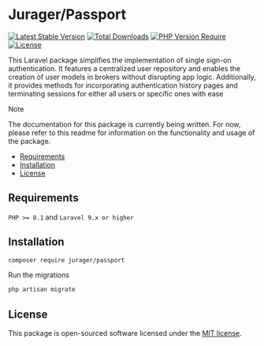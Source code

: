 # Jurager/Passport
[![Latest Stable Version](https://poser.pugx.org/jurager/passport/v/stable)](https://packagist.org/packages/jurager/passport)
[![Total Downloads](https://poser.pugx.org/jurager/passport/downloads)](https://packagist.org/packages/jurager/passport)
[![PHP Version Require](http://poser.pugx.org/jurager/passport/require/php)](https://packagist.org/packages/jurager/passport)
[![License](https://poser.pugx.org/jurager/passport/license)](https://packagist.org/packages/jurager/passport)

This Laravel package simplifies the implementation of single sign-on authentication. It features a centralized user repository and enables the creation of user models in brokers without disrupting app logic. Additionally, it provides methods for incorporating authentication history pages and terminating sessions for either all users or specific ones with ease

> [!NOTE]
> The documentation for this package is currently being written. For now, please refer to this readme for information on the functionality and usage of the package.

- [Requirements](#requirements)
- [Installation](#installation)
- [License](#license)

Requirements
-------------------------------------------
`PHP >= 8.1` and `Laravel 9.x or higher`

Installation
-------------------------------------------

```sh
composer require jurager/passport
```

Run the migrations

```sh
php artisan migrate
```

## License

This package is open-sourced software licensed under the [MIT license](LICENSE.md).
